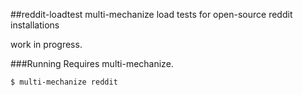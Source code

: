 ##reddit-loadtest
multi-mechanize load tests for open-source reddit installations

work in progress.

###Running
Requires multi-mechanize.

    $ multi-mechanize reddit
